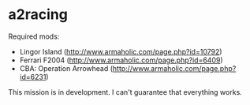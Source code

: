# a2racing
Required mods: 
- Lingor Island (http://www.armaholic.com/page.php?id=10792)
- Ferrari F2004 (http://www.armaholic.com/page.php?id=6409)
- CBA: Operation Arrowhead (http://www.armaholic.com/page.php?id=6231)

This mission is in development. I can't guarantee that everything works.
